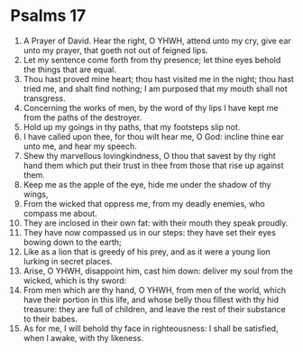 ﻿# Psalms 17
1. A Prayer of David. Hear the right, O YHWH, attend unto my cry, give ear unto my prayer, that goeth not out of feigned lips. 
2. Let my sentence come forth from thy presence; let thine eyes behold the things that are equal. 
3. Thou hast proved mine heart; thou hast visited me in the night; thou hast tried me, and shalt find nothing; I am purposed that my mouth shall not transgress. 
4. Concerning the works of men, by the word of thy lips I have kept me from the paths of the destroyer. 
5. Hold up my goings in thy paths, that my footsteps slip not. 
6. I have called upon thee, for thou wilt hear me, O God: incline thine ear unto me, and hear my speech. 
7. Shew thy marvellous lovingkindness, O thou that savest by thy right hand them which put their trust in thee from those that rise up against them. 
8. Keep me as the apple of the eye, hide me under the shadow of thy wings, 
9. From the wicked that oppress me, from my deadly enemies, who compass me about. 
10. They are inclosed in their own fat: with their mouth they speak proudly. 
11. They have now compassed us in our steps: they have set their eyes bowing down to the earth; 
12. Like as a lion that is greedy of his prey, and as it were a young lion lurking in secret places. 
13. Arise, O YHWH, disappoint him, cast him down: deliver my soul from the wicked, which is thy sword: 
14. From men which are thy hand, O YHWH, from men of the world, which have their portion in this life, and whose belly thou fillest with thy hid treasure: they are full of children, and leave the rest of their substance to their babes. 
15. As for me, I will behold thy face in righteousness: I shall be satisfied, when I awake, with thy likeness. 
